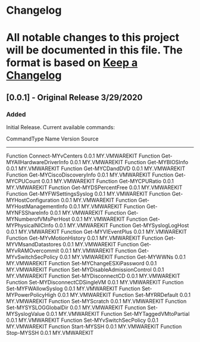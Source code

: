 # Changelog
All notable changes to this project will be documented in this file.
The format is based on [Keep a Changelog](https://keepachangelog.com/en/1.0.0/)
=======

## [0.0.1] - Original Release 3/29/2020
### Added
Initial Release. Current available commands:

CommandType     Name                                               Version    Source
-----------     ----                                               -------    ------
Function        Connect-MYvCenters                                 0.0.1      MY.VMWAREKIT
Function        Get-MYAllHardwareDriverInfo                        0.0.1      MY.VMWAREKIT
Function        Get-MYBIOSInfo                                     0.0.1      MY.VMWAREKIT
Function        Get-MYCDandDVD                                     0.0.1      MY.VMWAREKIT
Function        Get-MYCiscoDiscoveryInfo                           0.0.1      MY.VMWAREKIT
Function        Get-MYCPUCount                                     0.0.1      MY.VMWAREKIT
Function        Get-MYCPURatio                                     0.0.1      MY.VMWAREKIT
Function        Get-MYDSPercentFree                                0.0.1      MY.VMWAREKIT
Function        Get-MYFWSettingsSyslog                             0.0.1      MY.VMWAREKIT
Function        Get-MYHostConfiguration                            0.0.1      MY.VMWAREKIT
Function        Get-MYHostManagementInfo                           0.0.1      MY.VMWAREKIT
Function        Get-MYNFSShareInfo                                 0.0.1      MY.VMWAREKIT
Function        Get-MYNumberofVMsPerHost                           0.0.1      MY.VMWAREKIT
Function        Get-MYPhysicalNICInfo                              0.0.1      MY.VMWAREKIT
Function        Get-MYSyslogLogHost                                0.0.1      MY.VMWAREKIT
Function        Get-MYVIEventPlus                                  0.0.1      MY.VMWAREKIT
Function        Get-MYvMotionHistory                               0.0.1      MY.VMWAREKIT
Function        Get-MYVMsandDatastores                             0.0.1      MY.VMWAREKIT
Function        Get-MYvRAMOvercommit                               0.0.1      MY.VMWAREKIT
Function        Get-MYvSwitchSecPolicy                             0.0.1      MY.VMWAREKIT
Function        Get-MYWWNs                                         0.0.1      MY.VMWAREKIT
Function        Set-MYChangeESXiPassword                           0.0.1      MY.VMWAREKIT
Function        Set-MYDisableAdmissionControl                      0.0.1      MY.VMWAREKIT
Function        Set-MYDisconnectCD                                 0.0.1      MY.VMWAREKIT
Function        Set-MYDisconnectCDSingleVM                         0.0.1      MY.VMWAREKIT
Function        Set-MYFWAllowSyslog                                0.0.1      MY.VMWAREKIT
Function        Set-MYPowerPolicyHigh                              0.0.1      MY.VMWAREKIT
Function        Set-MYRRDefault                                    0.0.1      MY.VMWAREKIT
Function        Set-MYScratch                                      0.0.1      MY.VMWAREKIT
Function        Set-MYSYSLOGGlobalDir                              0.0.1      MY.VMWAREKIT
Function        Set-MYSyslogValue                                  0.0.1      MY.VMWAREKIT
Function        Set-MYTaggedVMtoPartial                            0.0.1      MY.VMWAREKIT
Function        Set-MYvSwitchSecPolicy                             0.0.1      MY.VMWAREKIT
Function        Start-MYSSH                                        0.0.1      MY.VMWAREKIT
Function        Stop-MYSSH                                         0.0.1      MY.VMWAREKIT
